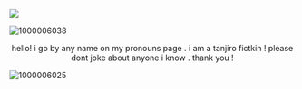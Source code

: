 ![](https://komarev.com/ghpvc/?username=tanjirokamadoirl&color=green&base=1477&label=the+other+slayers!)

![1000006038](https://github.com/user-attachments/assets/c18abccf-f455-458a-8891-98253b7f38c2)

<p align="center" />
hello! i go by any name on my pronouns page . i am a tanjiro fictkin !
please dont joke about anyone i know . thank you !
  
![1000006025](https://github.com/user-attachments/assets/1f2755a1-c732-41d0-9af9-d7ef7e2c88bb)
